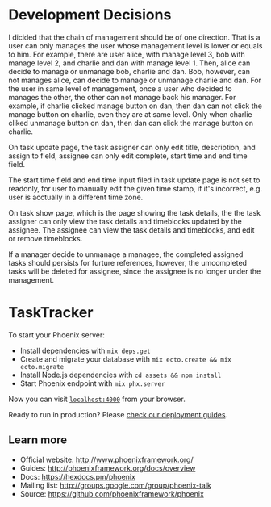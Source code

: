 # Development Decisions

I dicided that the chain of management should be of one direction. That is a user can only
manages the user whose management level is lower or equals to him. 
For example, there are user alice, with manage level 3, bob with manage level 2, and charlie 
and dan with manage level 1. 
Then, alice can decide to manage or unmanage bob, charlie and dan. Bob, however, can not 
manages alice, can decide to manage or unmanage charlie and dan. 
For the user in same level of management, once a user who decided to manages the other, the other 
can not manage back his manager. 
For example, if charlie clicked manage button on dan, then dan can not click the manage button on 
charlie, even they are at same level. Only when charlie cliked unmanage button on dan, then dan can 
click the manage button on charlie.

On task update page, the task assigner can only edit title, description, and assign to field,
assignee can only edit complete, start time and end time field.

The start time field and end time input filed in task update page is not set to readonly, for user
to manually edit the given time stamp, if it's incorrect, e.g. user is acctually in a different time zone.

On task show page, which is the page showing the task details, the the task assigner can only view the
task details and timeblocks updated by the assignee. The assignee can view the task details and timeblocks,
and edit or remove timeblocks.

If a manager decide to unmanage a managee, the completed assigned tasks should persists for furture references,
however, the umcompleted tasks will be deleted for assignee, since the assignee is no longer under the management.

# TaskTracker

To start your Phoenix server:

  * Install dependencies with `mix deps.get`
  * Create and migrate your database with `mix ecto.create && mix ecto.migrate`
  * Install Node.js dependencies with `cd assets && npm install`
  * Start Phoenix endpoint with `mix phx.server`

Now you can visit [`localhost:4000`](http://localhost:4000) from your browser.

Ready to run in production? Please [check our deployment guides](http://www.phoenixframework.org/docs/deployment).

## Learn more

  * Official website: http://www.phoenixframework.org/
  * Guides: http://phoenixframework.org/docs/overview
  * Docs: https://hexdocs.pm/phoenix
  * Mailing list: http://groups.google.com/group/phoenix-talk
  * Source: https://github.com/phoenixframework/phoenix
